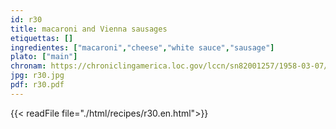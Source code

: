 ```yaml
---
id: r30
title: macaroni and Vienna sausages
etiquettas: []
ingredientes: ["macaroni","cheese","white sauce","sausage"]
plato: ["main"]
chronam: https://chroniclingamerica.loc.gov/lccn/sn82001257/1958-03-07/ed-1/seq-5/
jpg: r30.jpg
pdf: r30.pdf
---
```


{{< readFile file="./html/recipes/r30.en.html">}}